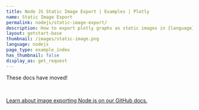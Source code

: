 ```yaml
---
title: Node JS Static Image Export | Examples | Plotly
name: Static Image Export
permalink: nodejs/static-image-export/
description: How to export plotly graphs as static images in {language}. Plotly supports png, svg, jpg, and pdf image export.
layout: getstart-base
thumbnail: /images/static-image.png
language: nodejs
page_type: example_index
has_thumbnail: false
display_as: get_request
---
```

<div class="content-box">
<p>These docs have moved!</p><br>

<p><a href="https://github.com/plotly/plotly-nodejs#plotlygetimagefigure-options-callback">Learn about image exporting Node.js on our GitHub docs.</a></p><br>
</div><br>